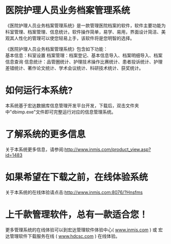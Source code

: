 # 医院护理人员业务档案管理系统

《医院护理人员业务档案管理系统》是一款管理医院档案的软件，软件主要功能为科室管理、档案管理、信息统计。软件操作简单，易学、易用，界面设计简洁、美观其人性化的管理可以使您轻易上手，该软件将是您明智的选择。 

《医院护理人员业务档案管理系统》包含如下功能：   
基本信息：科室设置 档案管理：档案登记、基本信息导入、档案明细导入、档案信息查询 信息统计：品管圈统计、护理技术操作比赛统计、患者投诉统计、护理差错统计、著作论文统计、学术会议统计、科研技术统计、获奖统计。

# 如何运行本系统?

本系统基于宏达数据库信息管理开发平台开发，下载后，双击文件夹中"dbimp.exe"文件即可完整运行对应的信息管理系统。

# 了解系统的更多信息

关于本系统更多信息，请参阅:http://www.inmis.com/product_view.asp?id=1483

# 如果希望在下载之前，在线体验系统

关于本系统的在线体验请点击:http://www.inmis.com:8076/?Hnsfms

# 上千款管理软件，总有一款适合您！

更多管理系统的在线体验可以到宏达管理软件体验中心( www.inmis.com ) 或 宏达管理软件下载服务在线 ( www.hdcsc.com ) 在线体验。

